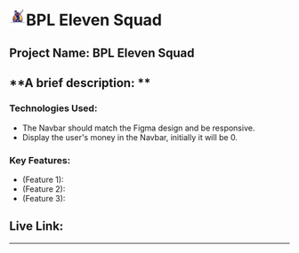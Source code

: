 


# <img width="30px" src="./src/assets/logo-footer.png"/>BPL Eleven Squad

## Project Name: BPL Eleven Squad

**A brief description: **
---

### Technologies Used:

- The Navbar should match the Figma design and be responsive.
- Display the user's money in the Navbar, initially it will be 0. 

### Key Features:

- (Feature 1): 
- (Feature 2): 
- (Feature 3): 

##  Live Link: []()





<hr/>